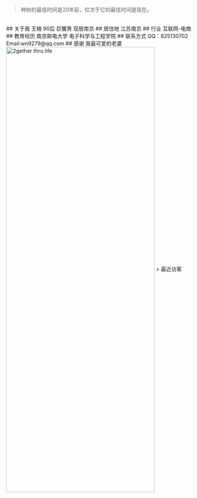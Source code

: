 </br>
<blockquote class="blockquote-center">种树的最佳时间是20年前，仅次于它的最佳时间是现在。</blockquote>
</br>
## 关于我
王楠 90后 巨蟹男 现居南京
## 居住地
江苏南京
## 行业
互联网-电商
## 教育经历
南京邮电大学 电子科学与工程学院
## 联系方式
QQ：825130702
Email:wn9279@qq.com
## 感谢
我最可爱的老婆
<img src="index/00.png" width = "400" height = "1200" alt="2gether thru life" align=center />
> 最近访客
<div class="ds-recent-visitors" data-num-items="28" data-avatar-size="42" id="ds-recent-visitors"></div>



